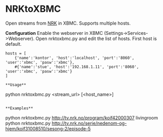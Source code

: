 NRKtoXBMC
============================
Open streams from [NRK](http://tv.nrk.no) in XBMC. Supports multiple hosts.

**Configuration**
Enable the webserver in XBMC (Settings->Services->Webserver).
Open nrktoxbmc.py and edit the list of hosts. First host is default.
```
hosts = [
    {'name':'kontor', 'host':'localhost', 'port':'8060', 'user':'xbmc', 'pasw':'xbmc'},
    #{'name':'stue', 'host':'192.168.1.11', 'port':'8060', 'user':'xbmc', 'pasw':'xbmc'}
]

**Usage**
```
python nrktoxbmc.py <stream_url> [<host_name>]
```

**Examples**
```
python nrktoxbmc.py http://tv.nrk.no/program/koif42000307 livingroom
python nrktoxbmc.py http://tv.nrk.no/serie/nedenom-og-hjem/koif31008510/sesong-2/episode-5
```